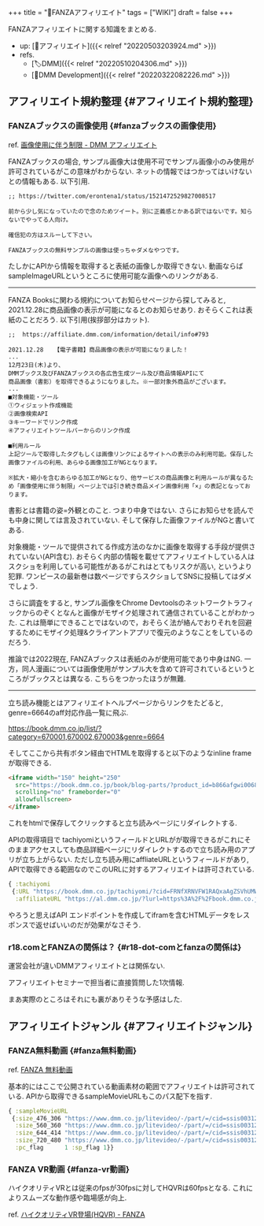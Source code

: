 +++
title = "📝FANZAアフィリエイト"
tags = ["WIKI"]
draft = false
+++

FANZAアフィリエイトに関する知識をまとめる.

-   up: [📂アフィリエイト]({{< relref "20220503203924.md" >}})
-   refs.
    -   [🏷DMM]({{< relref "20220510204306.md" >}})
    -   [📝DMM Development]({{< relref "20220322082226.md" >}})


## アフィリエイト規約整理 {#アフィリエイト規約整理}


### FANZAブックスの画像使用 {#fanzaブックスの画像使用}

ref. [画像使用に伴う制限 - DMM アフィリエイト](https://affiliate.dmm.com/guide/diagram/ad/ristriction/)

FANZAブックスの場合, サンプル画像大は使用不可でサンプル画像小のみ使用が許可されているがこの意味がわからない. ネットの情報ではつかってはいけないとの情報もある. 以下引用.

```text
;; https://twitter.com/erontena1/status/1521472529827008517

前から少し気になっていたので念のためツイート。別に正義感とかある訳ではないです。知らないでやってる人向け。

確信犯の方はスルーして下さい。

FANZAブックスの無料サンプルの画像は使っちゃダメなやつです。
```

たしかにAPIから情報を取得すると表紙の画像しか取得できない. 動画ならばsampleImageURLというところに使用可能な画像へのリンクがある.

---

FANZA Booksに関わる規約についてお知らせページから探してみると, 2021.12.28に商品画像の表示が可能になるとのお知らせあり. おそらくこれは表紙のことだろう. 以下引用(挨拶部分はカット).

```text
;;  https://affiliate.dmm.com/information/detail/info#793

2021.12.28   【電子書籍】商品画像の表示が可能になりました！
...
12月23日(木)より、
DMMブックス及びFANZAブックスの各広告生成ツール及び商品情報APIにて
商品画像（書影）を取得できるようになりました。※一部対象外商品がございます。
...
■対象機能・ツール
①ウィジェット作成機能
②画像検索API
③キーワードでリンク作成
④アフィリエイトツールバーからのリンク作成

■利用ルール
上記ツールで取得したタグもしくは画像リンクによるサイトへの表示のみ利用可能。保存した画像ファイルの利用、あらゆる画像加工がNGとなります。

※拡大・縮小を含むあらゆる加工がNGとなり、他サービスの商品画像と利用ルールが異なるため「画像使用に伴う制限」ページ上では引き続き商品メイン画像利用「×」の表記となっております。
```

書影とは書籍の姿=外観とのこと. つまり中身ではない. さらにお知らせを読んでも中身に関しては言及されていない. そして保存した画像ファイルがNGと書いてある.

対象機能・ツールで提供されてる作成方法のなかに画像を取得する手段が提供されていない(API含む). おそらく内部の情報を載せてアフィリエイトしている人はスクショを利用している可能性があるがこれはとてもリスクが高い, というより犯罪. ワンピースの最新巻は数ページですらスクショしてSNSに投稿してはダメでしょう.

さらに調査をすると, サンプル画像をChrome Devtoolsのネットワークトラフィックからのぞくとなんと画像がモザイク処理されて通信されていることがわかった. これは簡単にできることではないので，おそらく法が絡んでおりそれを回避するためにモザイク処理&クライアントアプリで復元のようなことをしているのだろう.

推論では2022現在, FANZAブックスは表紙のみが使用可能であり中身はNG. 一方，同人漫画については画像使用がサンプル大を含めて許可されているというところがブックスとは異なる. こちらをつかったほうが無難.

---

立ち読み機能とはアフィリエイトヘルプページからリンクをたどると, genre=6664のaff対応作品一覧に飛ぶ.

<https://book.dmm.co.jp/list/?category=670001,670002,670003&genre=6664>

そしてここから共有ボタン経由でHTMLを取得すると以下のようなinline frameが取得できる.

```html
<iframe width="150" height="250"
  src="https://book.dmm.co.jp/book/blog-parts/?product_id=b866afgwi00685&size=150_250"
  scrolling="no" frameborder="0"
  allowfullscreen>
</iframe>
```

これをhtmlで保存してクリックすると立ち読みページにリダイレクトする.

APIの取得項目で tachiyomiというフィールドとURLがが取得できるがこれにそのままアクセスしても商品詳細ページにリダイレクトするので立ち読み用のアプリが立ち上がらない. ただし立ち読み用にaffliateURLというフィールドがあり, APIで取得できる範囲なのでこのURLに対するアフィリエイトは許可されている.

```clojure
{ :tachiyomi
 {:URL "https://book.dmm.co.jp/tachiyomi/?cid=FRNfXRNVFW1RAQxaAgZSVhUMWEIACVwMU05EDl0VClQMBllNB1o*UFcKWhRHVwVfCBxZW1kEVQ__&lin=1&sd=0",
  :affiliateURL "https://al.dmm.co.jp/?lurl=https%3A%2F%2Fbook.dmm.co.jp%2Ftachiyomi%2F%3Fcid%3DFRNfXRNVFW1RAQxaAgZSVhUMWEIACVwMU05EDl0VClQMBllNB1o%2AUFcKWhRHVwVfCBxZW1kEVQ__%26lin%3D1%26sd%3D0%2F&af_id=hogehoge-xxx&ch=api"}}
```

やろうと思えばAPI エンドポイントを作成してiframを含むHTMLデータをレスポンスで返せばいいのだが効果がなさそう.


### r18.comとFANZAの関係は？ {#r18-dot-comとfanzaの関係は}

運営会社が違いDMMアフィリエイトとは関係ない.

アフィリエイトセミナーで担当者に直接質問した1次情報.

まあ実際のところはそれにも裏がありそうな予感はした.


## アフィリエイトジャンル {#アフィリエイトジャンル}


### FANZA無料動画 {#fanza無料動画}

ref. [FANZA 無料動画](https://www.dmm.co.jp/litevideo/)

基本的にはここで公開されている動画素材の範囲でアフィリエイトは許可されている. APIから取得できるsampleMovieURLもこのパス配下を指す.

```clojure
{ :sampleMovieURL
 {:size_476_306 "https://www.dmm.co.jp/litevideo/-/part/=/cid=ssis00312/size=476_306/affi_id=hogehoge-xxx/"
  :size_560_360 "https://www.dmm.co.jp/litevideo/-/part/=/cid=ssis00312/size=560_360/affi_id=hogehoge-xxx/"
  :size_644_414 "https://www.dmm.co.jp/litevideo/-/part/=/cid=ssis00312/size=644_414/affi_id=hogehoge-xxx/"
  :size_720_480 "https://www.dmm.co.jp/litevideo/-/part/=/cid=ssis00312/size=720_480/affi_id=hogehoge-xxx/"
  :pc_flag      1 :sp_flag 1}}
```


### FANZA VR動画 {#fanza-vr動画}

ハイクオリティVRとは従来のfpsが30fpsに対してHQVRは60fpsとなる. これによりスムーズな動作感や臨場感が向上.

ref. [ハイクオリティVR登場(HQVR) - FANZA](https://www.dmm.co.jp/digital/vr/hq_promotion)
